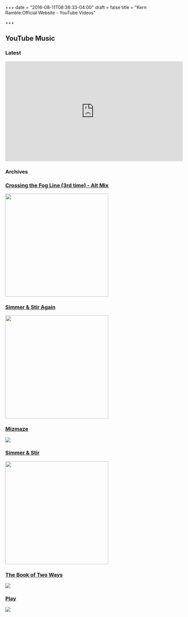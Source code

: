 +++
date = "2016-08-11T08:36:33-04:00"
draft = false
title = "Kern Ramble:Official Website - YouTube Videos"

+++

<h2>YouTube Music</h2>

<script src="https://apis.google.com/js/platform.js"></script>

<div class="g-ytsubscribe" data-channel="kernramble" data-layout="default" data-count="default"></div>

<h3>Latest</h3>

<iframe width="560" height="315" src="https://www.youtube.com/embed?max-results=1&controls=0&showinfo=0&rel=0&listType=user_uploads&list=KernRamble" frameborder="0" allow="accelerometer; autoplay; encrypted-media; gyroscope; picture-in-picture" allowfullscreen></iframe>
</div>

<h3>Archives</h3>

<div class="grid grid-cols-3 gap-4 youtube-list">  
  <div itemscope itemtype="http://schema.org/MusicPlaylist">
    <h3><a href="/youtube/crossing_third"><span itemprop="name">Crossing the Fog Line (3rd time) - Alt Mix</span></a></h3>
    <div><a href="/youtube/crossing_third"><img src="/images/fogline_cover.png" width="325"></a></div>
  </div>

  <div itemscope itemtype="http://schema.org/MusicPlaylist">
    <h3><a href="/youtube/simmer_again">Simmer & Stir Again</span></a></h3>
    <div><a href="/youtube/simmer_again"><img src="/images/simmer_again.png" width="325"></a></div>
  </div>

  <div itemscope itemtype="http://schema.org/MusicAlbum">
    <h3><a href="/youtube/mizmaze"><span itemprop="name">Mizmaze</span></a></h3>
    <div><a href="/youtube/mizmaze"><img src="/images/mizmaze.gif"></a></div>
  </div>
  
  <div class="col-md-4" itemscope itemtype="http://schema.org/MusicPlaylist">
    <h3><a href="/youtube/simmer_first"><span itemprop="name">Simmer & Stir</span></a></h3>
    <div><a href="/youtube/simmer_first"><img src="/images/simmer.png" width="325"></a></div>
  </div>

  <div class="col-md-12" itemscope itemtype="http://schema.org/MusicAlbum">
    <h3><a href="/youtube/book"><span itemprop="name">The Book of Two Ways</span></a></h3>
    <div><a href="/youtube/book"><img src="/images/book.gif"></a></div>
  </div>
  <div class="col-md-12" itemscope itemtype="http://schema.org/MusicAlbum">
    <h3><a href="/youtube/play"><span itemprop="name">Play</span></a></h3>
    <div><a href="/youtube/play"><img src="/images/play.gif"></a></div>
  </div>

</div>

